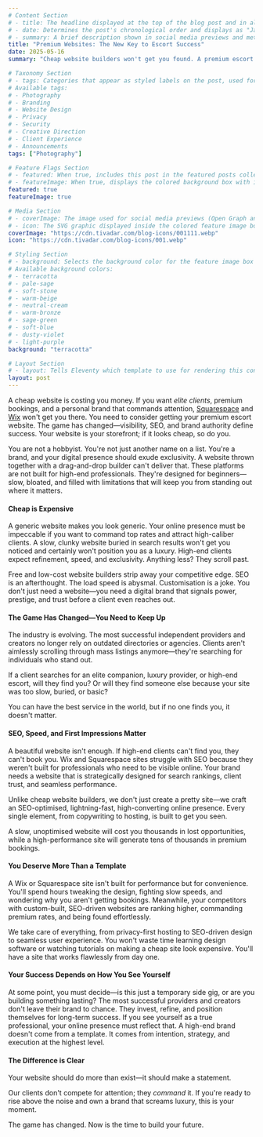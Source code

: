 ```yaml
---
# Content Section
# - title: The headline displayed at the top of the blog post and in all post listings.
# - date: Determines the post's chronological order and displays as "Jan 15, 2025" format on the post.
# - summary: A brief description shown in social media previews and meta tags for SEO purposes.
title: "Premium Websites: The New Key to Escort Success"
date: 2025-05-16
summary: "Cheap website builders won't get you found. A premium escort website ensures visibility, SEO dominance, and brand authority."

# Taxonomy Section
# - tags: Categories that appear as styled labels on the post, used for grouping related content.
# Available tags:
# - Photography
# - Branding
# - Website Design
# - Privacy
# - Security
# - Creative Direction
# - Client Experience
# - Announcements
tags: ["Photography"]

# Feature Flags Section
# - featured: When true, includes this post in the featured posts collection and can appear in the special featured gallery.
# - featureImage: When true, displays the colored background box with icon at the top of the post; when false, no visual header appears.
featured: true
featureImage: true

# Media Section
# - coverImage: The image used for social media previews (Open Graph and Twitter cards) when sharing the post.
# - icon: The SVG graphic displayed inside the colored feature image box on the post and in post grids.
coverImage: "https://cdn.tivadar.com/blog-icons/001111.webp"
icon: "https://cdn.tivadar.com/blog-icons/001.webp"

# Styling Section
# - background: Selects the background color for the feature image box from the predefined palette, or if omitted, assigns a permanent random color based on the post's URL (unless it's in the top 3 featured positions, which override with fixed colors).
# Available background colors:
# - terracotta
# - pale-sage
# - soft-stone
# - warm-beige
# - neutral-cream
# - warm-bronze
# - sage-green
# - soft-blue
# - dusty-violet
# - light-purple
background: "terracotta"

# Layout Section
# - layout: Tells Eleventy which template to use for rendering this content, in this case the "post" template which includes the header, content area, and related posts section.
layout: post
---
```


A cheap website is costing you money. If you want *elite clients*, premium bookings, and a personal brand that commands attention, [Squarespace](https://squarespace.com) and [Wix](https://wix.com) won't get you there. You need to consider getting your premium escort website. The game has changed—visibility, SEO, and brand authority define success. Your website is your storefront; if it looks cheap, so do you.

You are not a hobbyist. You're not just another name on a list. You're a brand, and your digital presence should exude exclusivity. A website thrown together with a drag-and-drop builder can't deliver that. These platforms are not built for high-end professionals. They're designed for beginners—slow, bloated, and filled with limitations that will keep you from standing out where it matters.

#### Cheap is Expensive

A generic website makes you look generic. Your online presence must be impeccable if you want to command top rates and attract high-caliber clients. A slow, clunky website buried in search results won't get you noticed and certainly won't position you as a luxury. High-end clients expect refinement, speed, and exclusivity. Anything less? They scroll past.

Free and low-cost website builders strip away your competitive edge. SEO is an afterthought. The load speed is abysmal. Customisation is a joke. You don't just need a website—you need a digital brand that signals power, prestige, and trust before a client even reaches out.

#### The Game Has Changed—You Need to Keep Up

The industry is evolving. The most successful independent providers and creators no longer rely on outdated directories or agencies. Clients aren't aimlessly scrolling through mass listings anymore—they're searching for individuals who stand out.

If a client searches for an elite companion, luxury provider, or high-end escort, will they find you? Or will they find someone else because your site was too slow, buried, or basic?

You can have the best service in the world, but if no one finds you, it doesn't matter.

#### SEO, Speed, and First Impressions Matter

A beautiful website isn't enough. If high-end clients can't find you, they can't book you. Wix and Squarespace sites struggle with SEO because they weren't built for professionals who need to be visible online. Your brand needs a website that is strategically designed for search rankings, client trust, and seamless performance.

Unlike cheap website builders, we don't just create a pretty site—we craft an SEO-optimised, lightning-fast, high-converting online presence. Every single element, from copywriting to hosting, is built to get you seen.

A slow, unoptimised website will cost you thousands in lost opportunities, while a high-performance site will generate tens of thousands in premium bookings.

#### You Deserve More Than a Template

A Wix or Squarespace site isn't built for performance but for convenience. You'll spend hours tweaking the design, fighting slow speeds, and wondering why you aren't getting bookings. Meanwhile, your competitors with custom-built, SEO-driven websites are ranking higher, commanding premium rates, and being found effortlessly.

We take care of everything, from privacy-first hosting to SEO-driven design to seamless user experience. You won't waste time learning design software or watching tutorials on making a cheap site look expensive. You'll have a site that works flawlessly from day one.

#### Your Success Depends on How You See Yourself

At some point, you must decide—is this just a temporary side gig, or are you building something lasting? The most successful providers and creators don't leave their brand to chance. They invest, refine, and position themselves for long-term success. If you see yourself as a true professional, your online presence must reflect that. A high-end brand doesn't come from a template. It comes from intention, strategy, and execution at the highest level.

#### The Difference is Clear

Your website should do more than exist—it should make a statement.

Our clients don't compete for attention; they *command* it. If you're ready to rise above the noise and own a brand that screams luxury, this is your moment.

The game has changed. Now is the time to build your future.